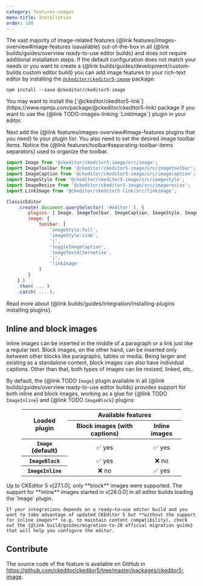 ```yaml
---
category: features-images
menu-title: Installation
order: 100
---
```


The vast majority of image-related features {@link features/images-overview#image-features isavailable} out-of-the-box in all {@link builds/guides/overview ready-to-use editor builds} and does not require additional installation steps. If the default configuration does not match your needs or you want to create a {@link builds/guides/development/custom-builds custom editor build} you can add image features to your rich-text editor by installing the [`@ckeditor/ckeditor5-image`](https://www.npmjs.com/package/@ckeditor/ckeditor5-image) package:

```plaintext
npm install --save @ckeditor/ckeditor5-image
```

<info-box info>
	You may want to install the [`@ckeditor/ckeditor5-link`](https://www.npmjs.com/package/@ckeditor/ckeditor5-link) package if you want to use the {@link TODO-images-linking `LinkImage`} plugin in your editor.
</info-box>

Next add the {@link features/images-overview#image-features plugins that you need} to your plugin list. You also need to set the desired image toolbar items. Notice the {@link features/toolbar#separating-toolbar-items separators} used to organize the toolbar.

```js
import Image from '@ckeditor/ckeditor5-image/src/image';
import ImageToolbar from '@ckeditor/ckeditor5-image/src/imagetoolbar';
import ImageCaption from '@ckeditor/ckeditor5-image/src/imagecaption';
import ImageStyle from '@ckeditor/ckeditor5-image/src/imagestyle';
import ImageResize from '@ckeditor/ckeditor5-image/src/imageresize';
import LinkImage from '@ckeditor/ckeditor5-link/src/linkimage';

ClassicEditor
	.create( document.querySelector( '#editor' ), {
		plugins: [ Image, ImageToolbar, ImageCaption, ImageStyle, ImageResize, LinkImage ],
		image: {
			toolbar: [
				'imageStyle:full',
				'imageStyle:side',
				'|',
				'toggleImageCaption',
				'imageTextAlternative',
				'|',
				'linkImage'
			]
		}
	} )
	.then( ... )
	.catch( ... );
```

<info-box info>
	Read more about {@link builds/guides/integration/installing-plugins installing plugins}.
</info-box>

## Inline and block images

Inline images can be inserted in the middle of a paragraph or a link just like a regular text. Block images, on the other hand, can be inserted only between other blocks like paragraphs, tables or media. Being larger and existing as a standalone content, block images can also have individual captions. Other than that, both types of images can be resized, linked, etc..

By default, the {@link TODO `Image`} plugin available in all {@link builds/guides/overview ready-to-use editor builds} provides support for both inline and block images, working as a glue for {@link TODO `ImageInline`} and {@link TODO `ImageBlock`} plugins:

<figure class="table">
	<table style="text-align: center">
		<thead>
			<tr>
				<th rowspan="2" style="vertical-align: middle">Loaded plugin</th>
				<th colspan="2">Available features</th>
			</tr>
			<tr>
				<th>Block images (with captions)</th>
				<th>Inline images</th>
			</tr>
		</thead>
		<tbody>
			<tr>
				<th><code>Image</code> (default)</th>
				<td>✅ yes</td>
				<td>✅ yes</td>
			</tr>
			<tr>
				<th><code>ImageBlock</code></th>
				<td>✅ yes</td>
				<td>❌ no</td>
			</tr>
			<tr>
				<th><code>ImageInline</code></th>
				<td>❌ no</td>
				<td>✅ yes</td>
			</tr>
		</tbody>
	</table>
</figure>

<info-box info>
	Up to CKEditor 5 v[27.1.0], only **block** images were supported. The support for **inline** images started in v[28.0.0] in all editor builds loading the `Image` plugin.

	If your integrations depends on a ready–to–use editor build and you want to take advantage of updated CKEditor 5 but **without the support for inline images** (e.g. to maintain content compatibility), check out the {@link build/guides/migration-to-28 official migration guide} that will help you configure the editor.
</info-box>

## Contribute

The source code of the feature is available on GitHub in https://github.com/ckeditor/ckeditor5/tree/master/packages/ckeditor5-image.
